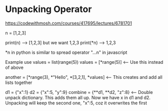 # Unpacking Operator

https://codewithmosh.com/courses/417695/lectures/6781701

n = [1,2,3]

print(n)    --> [1,2,3] but we want 1,2,3
print(*n)   --> 1,2,3

*n in python is similar to spread operator "...n" in javascript

Example use
values = list(range(5))
values = [*range(5)]        <-- Use this instead of above

another = [*range(3), *"Hello", *[3,2,1], *values] <-- This creates and add all lists together

d1 = {"x":1}
d2 = {"x":5, "y":9}
combine = {**d1, **d2, "z":8}   <-- Double unpack dictionary. This adds them all up.
Now we have x in d1 and d2. Unpacking will keep the second one, "x":5, coz it overwrites the first



